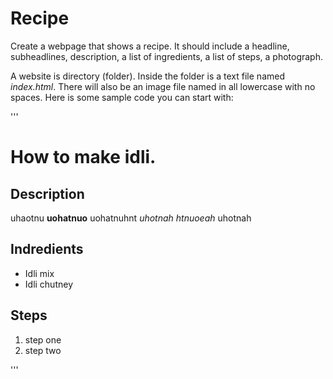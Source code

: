 # Recipe

Create a webpage that shows a recipe. It should include a headline, subheadlines, description, a list of ingredients, a list of steps, a photograph.

A website is directory (folder). Inside the folder is a text file named *index.html*. There will also be an image file named in all lowercase with no spaces. Here is some sample code you can start with:

'''
<html>
  <head>
    <title>My Recipe</title>
  </head>
  <body>
    <h1>How to make idli.</h1>
    <h2>Description</h2>
    <p>
      uhaotnu <strong>uohatnuo</strong> uohatnuhnt <em>uhotnah htnuoeah</em> uhotnah
    </p>
    <h2>Indredients</h2>
    <ul>
      <li>Idli mix</li>
      <li>Idli chutney</li>
    </ul>
    <h2>Steps</h2>
    <ol>
      <li>step one</li>
      <li>step two</li>
    </ol>
  </body>
</html>
'''
